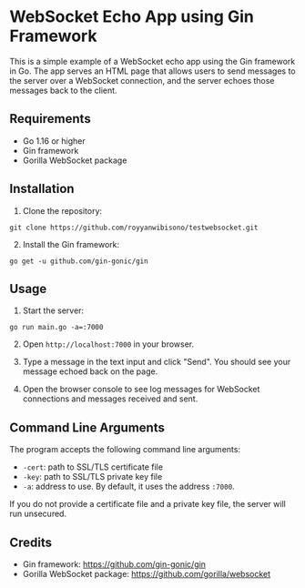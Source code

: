 # WebSocket Echo App using Gin Framework

This is a simple example of a WebSocket echo app using the Gin framework in Go. The app serves an HTML page that allows users to send messages to the server over a WebSocket connection, and the server echoes those messages back to the client.

## Requirements

- Go 1.16 or higher
- Gin framework
- Gorilla WebSocket package

## Installation

1. Clone the repository:

```
git clone https://github.com/royyanwibisono/testwebsocket.git
```


2. Install the Gin framework:

```
go get -u github.com/gin-gonic/gin
```


## Usage

1. Start the server:

```
go run main.go -a=:7000
```

2. Open `http://localhost:7000` in your browser.

3. Type a message in the text input and click "Send". You should see your message echoed back on the page.

4. Open the browser console to see log messages for WebSocket connections and messages received and sent.

## Command Line Arguments

The program accepts the following command line arguments:

- `-cert`: path to SSL/TLS certificate file
- `-key`: path to SSL/TLS private key file
- `-a`: address to use. By default, it uses the address `:7000`.

If you do not provide a certificate file and a private key file, the server will run unsecured.

## Credits

- Gin framework: https://github.com/gin-gonic/gin
- Gorilla WebSocket package: https://github.com/gorilla/websocket
